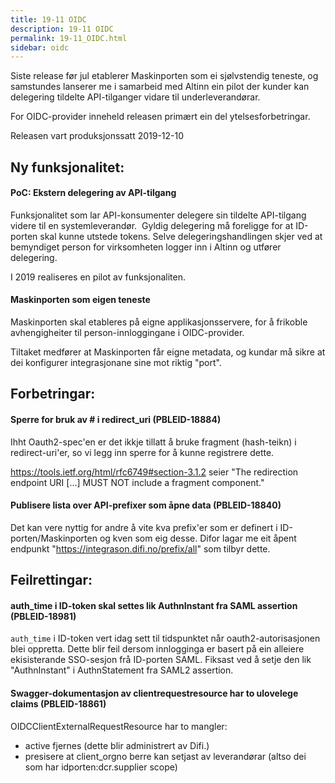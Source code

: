 ```yaml
---
title: 19-11 OIDC
description: 19-11 OIDC
permalink: 19-11_OIDC.html
sidebar: oidc
---
```



Siste release før jul etablerer Maskinporten som ei sjølvstendig teneste, og samstundes lanserer me i samarbeid med Altinn ein pilot der kunder kan delegering tildelte API-tilganger vidare til underleverandørar.

For OIDC-provider inneheld releasen primært ein del ytelsesforbetringar.



Releasen vart produksjonssatt 2019-12-10

## Ny funksjonalitet:


#### PoC: Ekstern delegering av API-tilgang

Funksjonalitet som lar API-konsumenter delegere sin tildelte API-tilgang videre til en systemleverandør.&nbsp; Gyldig delegering må foreligge for at ID-porten skal kunne utstede tokens. Selve delegeringshandlingen skjer ved at bemyndiget person for virksomheten logger inn i Altinn og utfører delegering.

I 2019 realiseres en pilot av funksjonaliten.




#### Maskinporten som eigen teneste

Maskinporten skal etableres på eigne applikasjonsservere, for å frikoble avhengigheiter til person-innloggingane i OIDC-provider.

Tiltaket medfører at Maskinporten får eigne metadata, og kundar må sikre at dei konfigurer integrasjonane sine mot riktig "port".



## Forbetringar:

#### Sperre for bruk av # i redirect_uri (PBLEID-18884)

Ihht Oauth2-spec'en er det ikkje tillatt å bruke fragment (hash-teikn) i redirect-uri'er, so vi legg inn sperre for å kunne registrere dette. 

https://tools.ietf.org/html/rfc6749#section-3.1.2 seier
  "The redirection endpoint URI [...] MUST NOT include a fragment component."



#### Publisere lista over API-prefixer som åpne data (PBLEID-18840)

Det kan vere nyttig for andre å vite kva prefix'er som er definert i ID-porten/Maskinporten og kven som eig desse.  Difor lagar me eit åpent endpunkt "https://integrason.difi.no/prefix/all" som tilbyr dette. 

## Feilrettingar:

#### auth_time i ID-token skal settes lik AuthnInstant fra SAML assertion (PBLEID-18981)

`auth_time` i ID-token vert idag sett til tidspunktet når oauth2-autorisasjonen blei oppretta.  Dette blir feil dersom innlogginga er basert på ein alleiere ekisisterande SSO-sesjon frå ID-porten SAML.  Fiksast ved å setje den lik "AuthnInstant" i AuthnStatement fra SAML2 assertion.

#### Swagger-dokumentasjon av clientrequestresource har to ulovelege claims (PBLEID-18861)

OIDCClientExternalRequestResource har to mangler:

- active fjernes (dette blir administrert av Difi.)
- presisere at client_orgno berre kan setjast av leverandørar (altso dei som har idporten:dcr.supplier scope)

